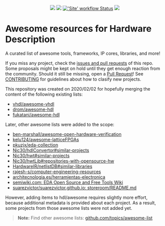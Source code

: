 <p align="center">
  <a title="hdl.github.io/awesome" href="https://hdl.github.io/awesome"><img src="https://img.shields.io/website.svg?label=hdl.github.io%2Fawesome&longCache=true&style=flat-square&url=http%3A%2F%2Fhdl.github.io%2Fawesome%2Findex.html"></a><!--
  -->
  <a title="hdl/community on gitter.im" href="https://gitter.im/hdl/community"><img src="https://img.shields.io/gitter/room/hdl/community.svg?longCache=true&style=flat-square&logo=gitter&logoColor=fff&color=4db797"></a><!--
  -->
  <a title="'Site' workflow Status" href="https://github.com/hdl/awesome/actions?query=workflow%3ASite"><img alt="'Site' workflow Status" src="https://img.shields.io/github/workflow/status/hdl/awesome/Site?longCache=true&style=flat-square&label=site&logoColor=fff&logo=GitHub%20Actions"></a><!--
  -->
  <a title="CC0 - Public Domain" href="https://github.com/hdl/awesome/blob/master/LICENSE.md"><img src="https://img.shields.io/github/license/hdl/awesome.svg?longCache=true&style=flat-square&logoColor=fff&logo=Creative%20Commons"></a><!--
  -->
</p>

# Awesome resources for Hardware Description

A curated list of awesome tools, frameworks, IP cores, libraries, and more!

If you miss any project, check the [issues and pull requests](https://github.com/HDL/awesome/issues?utf8=%E2%9C%93&q=) of this repo. Some proposals might be kept on hold until they get enough reaction from the community. Should it still be missing, open a [Pull Request](https://github.com/HDL/awesome/compare)! See [CONTRIBUTING](.github/CONTRIBUTING.md) for guidelines about how to clasify new projects.

This repository was created on 2020/02/02 for hopefully merging the content of the following existing lists:

- [vhdl/awesome-vhdl](https://github.com/vhdl/awesome-vhdl)
- [drom/awesome-hdl](https://github.com/drom/awesome-hdl)
- [fukatani/awesome-hdl](https://github.com/fukatani/awesome-hdl)

Later, other awesome lists were added to the scope:

- [ben-marshall/awesome-open-hardware-verification](https://github.com/ben-marshall/awesome-open-hardware-verification)
- [kelu124/awesome-latticeFPGAs](https://github.com/kelu124/awesome-latticeFPGAs)
- [pkuzjx/eda-collection](https://github.com/pkuzjx/eda-collection)
- [Nic30/hdlConvertor#similar-projects](https://github.com/Nic30/hdlConvertor#similar-projects)
- [Nic30/hwt#similar-projects](https://github.com/Nic30/hwt#similar-projects)
- [Nic30/hwtLib#repositories-with-opensource-hw](https://github.com/Nic30/hwtLib#repositories-with-opensource-hw)
- [HardwareIR/netlistDB#similar-libraries](https://github.com/HardwareIR/netlistDB#similar-libraries)
- [rajesh-s/computer-engineering-resources](https://github.com/rajesh-s/computer-engineering-resources/tree/master/area_specific)
- [architecnologia.es/herramientas-electronica](https://architecnologia.es/herramientas-electronica)
- [semiwiki.com: EDA Open Source and Free Tools Wiki](https://semiwiki.com/wikis/industry-wikis/eda-open-source-tools-wiki/)
- [suarezvictor/suarezvictor.github.io: storeroom/README.md](https://github.com/suarezvictor/suarezvictor.github.io/blob/master/storeroom/README.md)

However, adding items to hdl/awesome requires slightly more effort, because additional metadata is provided about each project. As a result, some projects from those awesome lists were not added yet.

> **Note:** Find other awesome lists: [github.com/topics/awesome-list](https://github.com/topics/awesome-list)
